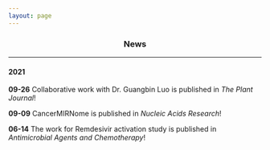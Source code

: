 ```yaml
---
layout: page
---
```


<div align="center"><h3>News</h3></div>

------------------------------------------

#### 2021

**09-26** Collaborative work with Dr. Guangbin Luo is published in *The Plant Journal*!

**09-09** CancerMIRNome is published in *Nucleic Acids Research*!

**06-14** The work for Remdesivir activation study is published in *Antimicrobial Agents and Chemotherapy*!
